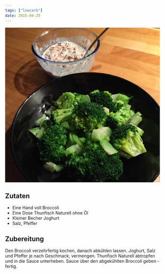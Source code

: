 ```yaml
---
tags: ["lowcarb"]
date: 2015-04-25
---
```


![](../uploads/thunfischsalat-mit-brokkoli.jpg)

## Zutaten
* Eine Hand voll Broccoli
* Eine Dose Thunfisch Naturell ohne Öl
* Kleiner Becher Joghurt
* Salz, Pfeffer

## Zubereitung
Den Broccoli verzehrfertig kochen, danach abkühlen lassen.
Joghurt, Salz und Pfeffer je nach Geschmack, vermengen.
Thunfisch Naturell abtropfen und in die Sauce unterheben.
Sauce über den abgekühlten Broccoli geben - fertig.

